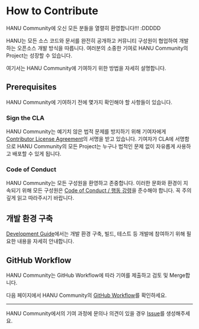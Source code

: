 # How to Contribute

HANU Community에 오신 모든 분들을 열렬히 환영합니다!!! :DDDDD

HANU는 모든 소스 코드와 문서를 완전히 공개하고 커뮤니티 구성원이 협업하여 개발하는 오픈소스 개발 방식을 따릅니다. 여러분의 소중한 기여로 HANU Community의 Project는 성장할 수 있습니다. 

여기서는 HANU Community에 기여하기 위한 방법을 자세히 설명합니다. 

## Prerequisites

HANU Community에 기여하기 전에 몇가지 확인해야 할 사항들이 있습니다. 

### Sign the CLA

HANU Community는 예기치 않은 법적 문제를 방지하기 위해 기여자에게 [Contributor License Agreement](../CLA.md)의 서명을 받고 있습니다. 기여자가 CLA에 서명함으로 HANU Community의 모든 Project는 누구나 법적인 문제 없이 자유롭게 사용하고 배포할 수 있게 됩니다.  

### Code of Conduct

HANU Community는 모든 구성원을 환영하고 존중합니다. 이러한 문화와 환경이 지속되기 위해 모든 구성원은 [Code of Conduct / 행동 강령](../code-of-conduct.md)을 준수해야 합니다. 꼭 주의 깊게 읽고 따라주시기 바랍니다. 

## 개발 환경 구축

[Development Guide](../developing/README.md)에서는 개발 환경 구축, 빌드, 테스트 등 개발에 참여하기 위해 필요한 내용을 자세히 안내합니다.

## GitHub Workflow

HANU Community는 GitHub Workflow에 따라 기여를 제출하고 검토 및 Merge합니다. 

다음 페이지에서 HANU Community의 [GitHub Workflow](github-workflow.md)를 확인하세요. 

---

HANU Community에서의 기여 과정에 문의나 의견이 있을 경우 [Issue](https://github.com/openinfradev/community-draft/issues/new)를 생성해주세요. 
